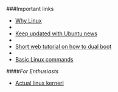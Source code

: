 ###Important links

* [Why Linux](http://www.techradar.com/news/software/operating-systems/20-reasons-you-should-switch-to-linux-912294)
* 
* [Keep updated with Ubuntu news](http://www.omgubuntu.co.uk/)
* 
* [Short web tutorial on how to dual boot](http://www.everydaylinuxuser.com/2014/05/install-ubuntu-1404-alongside-windows.html)
* 
* [Basic Linux commands]( http://www.ee.surrey.ac.uk/Teaching/Unix/)

####*For Enthusiasts*
* [Actual linux kernerl](https://github.com/torvalds/linux)
